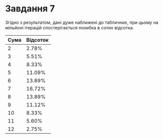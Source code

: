 # Завдання 7
Згідно з результатом, дані дуже наближені до табличних, при цьому на мільйоні ітерацій спостерігається похибка в сотих відсотка.

| Сума | Відсоток |
|------|----------|
| 2    | 2.78%    |
| 3    | 5.51%    |
| 4    | 8.33%    |
| 5    | 11.09%   |
| 6    | 13.89%   |
| 7    | 16.72%   |
| 8    | 13.89%   |
| 9    | 11.12%   |
| 10   | 8.33%    |
| 11   | 5.60%    |
| 12   | 2.75%    |
